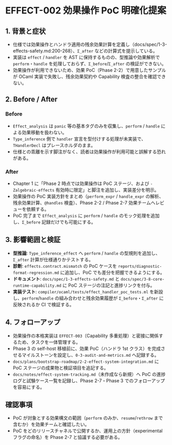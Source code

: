 # EFFECT-002 効果操作 PoC 明確化提案

## 1. 背景と症状
- 仕様では効果操作とハンドラ適用の残余効果計算を定義し（docs/spec/1-3-effects-safety.md:200-268）、`Σ_after` などの計算式を提示している。  
- 実装は `effect` / `handler` を AST に保持するものの、型推論や効果解析で `perform`・`handle` を処理しておらず、`Σ_before`/`Σ_after` の検証ができない。  
- 効果操作が利用できないため、効果 PoC（Phase 2-2）で用意したサンプルが OCaml 実装で失敗し、残余効果契約や Capability 検査の整合を確認できない。

## 2. Before / After
### Before
- `Effect_analysis` は `panic` 等の基本タグのみを収集し、`perform` / `handle` による効果移動を扱わない。  
- `Type_inference` 側で `handler` 宣言を型付けする処理が未実装で、`THandlerDecl` はプレースホルダのまま。  
- 仕様との乖離を示す脚注がなく、読者は効果操作が利用可能と誤解する恐れがある。

### After
- Chapter 1 に「Phase 2 時点では効果操作は PoC ステージ、および `-Zalgebraic-effects` 有効時に限定」と脚注を追加し、実装差分を明示。  
- 効果操作の PoC 実装方針をまとめ（`perform_expr` / `handle_expr` の解析、残余効果計算、`@handles` 検査）、Phase 2-2 / Phase 2-7 効果チームへレビューを依頼する。  
- PoC 完了まで `Effect_analysis` に `perform` / `handle` のモック処理を追加し、`Σ_before` 記録だけでも可能にする。

## 3. 影響範囲と検証
- **型推論**: `Type_inference_effect` へ `perform` / `handle` の型規則を追加し、`Σ_after` 計算が仕様通りかテストする。  
- **診断**: `effects.contract.mismatch` の PoC ケースを `reports/diagnostic-format-regression.md` に追加し、PoC でも差分を把握できるようにする。  
- **ドキュメント**: `docs/spec/1-3-effects-safety.md` と `docs/spec/3-8-core-runtime-capability.md` に PoC ステージの注記と進捗リンクを付与。
- **実装テスト**: `compiler/ocaml/tests/effect_handler_poc_tests.ml` を新設し、`perform`/`handle` の組み合わせと残余効果履歴が `Σ_before`・`Σ_after` に反映されるか CI で検証する。

## 4. フォローアップ
- 効果操作の本格実装は `EFFECT-003`（Capability 多重処理）と密接に関係するため、タスクを一体管理する。  
- Phase 3 の self-host 移植前に、効果 PoC（ハンドラ 1st クラス）を完成させるマイルストーンを設定し、`0-3-audit-and-metrics.md` へ記録する。  
- `docs/plans/bootstrap-roadmap/2-2-effect-system-integration.md` に PoC ステージの成果物と検証項目を追記する。
- `docs/notes/effect-system-tracking.md`（未作成なら新規）へ PoC の進捗ログと試験ケース一覧を記録し、Phase 2-7・Phase 3 でのフォローアップを容易にする。

## 確認事項
- PoC が対象とする効果構文の範囲（`perform` のみか、`resume`/`rethrow` まで含むか）を効果チームと確認したい。  
- PoC をどのリリースチャネルで公開するか、運用上の方針（experimental フラグの命名）を Phase 2-7 と協議する必要がある。
